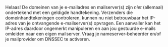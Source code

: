 Helaas! De domeinen van je e-mailadres en mailserver(s) zijn *niet* (allemaal) ondertekend met een geldigde handtekening. Verzenders die domeinhandtekeningen controleren, kunnen nu niet betrouwbaar het IP-adres van je ontvangende e-mailserver(s) opvragen. Een aanvaller kan het IP-adres daardoor ongemerkt manipuleren en aan jou gestuurde e-mails omleiden naar een eigen mailserver. Vraag je nameserver-beheerder en/of je mailprovider om DNSSEC te activeren.
